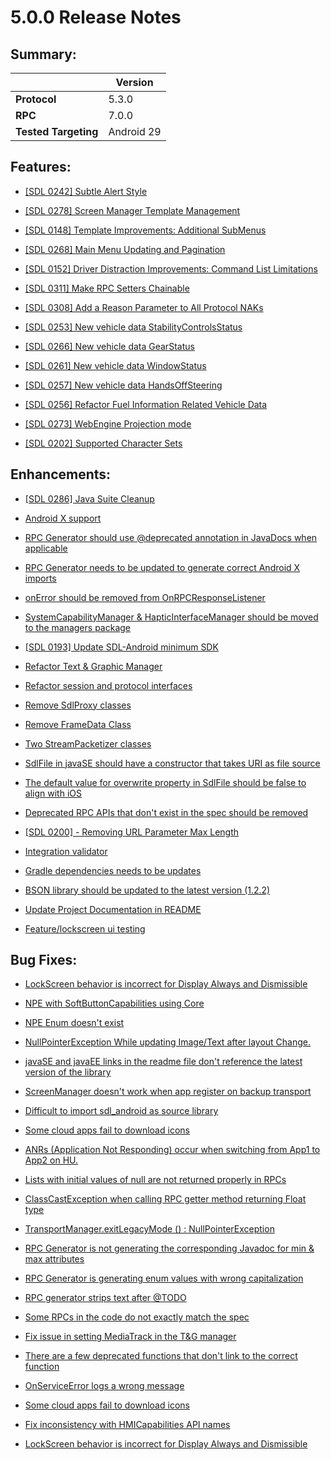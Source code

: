# 5.0.0 Release Notes

## Summary:
||Version|
|--|--|
| **Protocol** | 5.3.0
| **RPC** | 7.0.0
| **Tested Targeting** | Android 29

## Features:

- [[SDL 0242] Subtle Alert Style](https://github.com/smartdevicelink/sdl_java_suite/issues/1120)

- [[SDL 0278] Screen Manager Template Management](https://github.com/smartdevicelink/sdl_java_suite/issues/1327)

- [[SDL 0148] Template Improvements: Additional SubMenus](https://github.com/smartdevicelink/sdl_java_suite/issues/716)

- [[SDL 0268] Main Menu Updating and Pagination](https://github.com/smartdevicelink/sdl_java_suite/issues/1254)

- [[SDL 0152] Driver Distraction Improvements: Command List Limitations](https://github.com/smartdevicelink/sdl_java_suite/issues/729)

- [[SDL 0311] Make RPC Setters Chainable](https://github.com/smartdevicelink/sdl_java_suite/issues/1421)

- [[SDL 0308] Add a Reason Parameter to All Protocol NAKs](https://github.com/smartdevicelink/sdl_java_suite/issues/1379)

- [[SDL 0253] New vehicle data StabilityControlsStatus](https://github.com/smartdevicelink/sdl_java_suite/issues/1204)

- [[SDL 0266] New vehicle data GearStatus](https://github.com/smartdevicelink/sdl_java_suite/issues/1256)

- [[SDL 0261] New vehicle data WindowStatus](https://github.com/smartdevicelink/sdl_java_suite/issues/1243)

- [[SDL 0257] New vehicle data HandsOffSteering](https://github.com/smartdevicelink/sdl_java_suite/issues/1224)

- [[SDL 0256] Refactor Fuel Information Related Vehicle Data](https://github.com/smartdevicelink/sdl_java_suite/issues/1223)

- [[SDL 0273] WebEngine Projection mode](https://github.com/smartdevicelink/sdl_java_suite/issues/1375)

- [[SDL 0202] Supported Character Sets](https://github.com/smartdevicelink/sdl_java_suite/issues/950)

## Enhancements:

- [[SDL 0286] Java Suite Cleanup](https://github.com/smartdevicelink/sdl_java_suite/issues/1306)

- [Android X support](https://github.com/smartdevicelink/sdl_java_suite/issues/1094)

- [RPC Generator should use @deprecated annotation in JavaDocs when applicable](https://github.com/smartdevicelink/sdl_java_suite/issues/1448)

- [RPC Generator needs to be updated to generate correct Android X imports](https://github.com/smartdevicelink/sdl_java_suite/issues/1444)

- [onError should be removed from OnRPCResponseListener](https://github.com/smartdevicelink/sdl_java_suite/issues/1455)

- [SystemCapabilityManager & HapticInterfaceManager should be moved to the managers package](https://github.com/smartdevicelink/sdl_java_suite/issues/1432)

- [[SDL 0193] Update SDL-Android minimum SDK](https://github.com/smartdevicelink/sdl_java_suite/issues/835)

- [Refactor Text & Graphic Manager](https://github.com/smartdevicelink/sdl_java_suite/issues/1464)

- [Refactor session and protocol interfaces](https://github.com/smartdevicelink/sdl_java_suite/pull/1430)

- [Remove SdlProxy classes](https://github.com/smartdevicelink/sdl_java_suite/pull/1471)

- [Remove FrameData Class](https://github.com/smartdevicelink/sdl_java_suite/pull/1466)

- [Two StreamPacketizer classes](https://github.com/smartdevicelink/sdl_java_suite/issues/1272)

- [SdlFile in javaSE should have a constructor that takes URI as file source](https://github.com/smartdevicelink/sdl_java_suite/issues/1469)

- [The default value for overwrite property in SdlFile should be false to align with iOS ](https://github.com/smartdevicelink/sdl_java_suite/issues/1451)

- [Deprecated RPC APIs that don't exist in the spec should be removed ](https://github.com/smartdevicelink/sdl_java_suite/issues/1446)

- [[SDL 0200] - Removing URL Parameter Max Length](https://github.com/smartdevicelink/sdl_java_suite/issues/906)

- [Integration validator](https://github.com/smartdevicelink/sdl_java_suite/pull/1436)

- [Gradle dependencies needs to be updates](https://github.com/smartdevicelink/sdl_java_suite/issues/1459)

- [BSON library should be updated to the latest version (1.2.2)](https://github.com/smartdevicelink/sdl_java_suite/issues/1542)

- [Update Project Documentation in README](https://github.com/smartdevicelink/sdl_java_suite/issues/1534)

- [Feature/lockscreen ui testing](https://github.com/smartdevicelink/sdl_java_suite/pull/1527)

## Bug Fixes:

- [LockScreen behavior is incorrect for Display Always and Dismissible](https://github.com/smartdevicelink/sdl_java_suite/issues/1515)

- [NPE with SoftButtonCapabilities using Core](https://github.com/smartdevicelink/sdl_java_suite/issues/1499)

- [NPE Enum doesn't exist](https://github.com/smartdevicelink/sdl_java_suite/issues/1495)

- [NullPointerException While updating Image/Text after layout Change.](https://github.com/smartdevicelink/sdl_java_suite/issues/1465)

- [javaSE and javaEE links in the readme file don't reference the latest version of the library ](https://github.com/smartdevicelink/sdl_java_suite/issues/1449)

- [ScreenManager doesn't work when app register on backup transport](https://github.com/smartdevicelink/sdl_java_suite/issues/1518)

- [Difficult to import sdl_android as source library](https://github.com/smartdevicelink/sdl_java_suite/issues/1048)

- [Some cloud apps fail to download icons ](https://github.com/smartdevicelink/sdl_java_suite/issues/1513)

- [ANRs (Application Not Responding) occur when switching from App1 to App2 on HU.](https://github.com/smartdevicelink/sdl_java_suite/issues/1398)

- [Lists with initial values of null are not returned properly in RPCs](https://github.com/smartdevicelink/sdl_java_suite/issues/1473)

- [ClassCastException when calling RPC getter method returning Float type](https://github.com/smartdevicelink/sdl_java_suite/issues/1407)

- [TransportManager.exitLegacyMode () : NullPointerException ](https://github.com/smartdevicelink/sdl_java_suite/issues/1412)

- [RPC Generator is not generating the corresponding Javadoc for min & max attributes ](https://github.com/smartdevicelink/sdl_java_suite/issues/1438)

- [RPC Generator is generating enum values with wrong capitalization](https://github.com/smartdevicelink/sdl_java_suite/issues/1425)

- [RPC generator strips text after @TODO](https://github.com/smartdevicelink/sdl_java_suite/issues/1506)

- [Some RPCs in the code do not exactly match the spec](https://github.com/smartdevicelink/sdl_java_suite/issues/1545)

- [Fix issue in setting MediaTrack in the T&G manager](https://github.com/smartdevicelink/sdl_java_suite/pull/1544)

- [There are a few deprecated functions that don't link to the correct function](https://github.com/smartdevicelink/sdl_java_suite/issues/1536)

- [OnServiceError logs a wrong message](https://github.com/smartdevicelink/sdl_java_suite/issues/1520)

- [Some cloud apps fail to download icons](https://github.com/smartdevicelink/sdl_java_suite/issues/1513)
 
- [Fix inconsistency with HMICapabilities API names](https://github.com/smartdevicelink/sdl_java_suite/pull/1508)

- [LockScreen behavior is incorrect for Display Always and Dismissible](https://github.com/smartdevicelink/sdl_java_suite/issues/1515)

